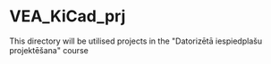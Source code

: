 # VEA_KiCad_prj
This directory will be utilised projects in the "Datorizētā iespiedplašu projektēšana" course